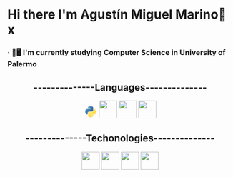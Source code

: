 # Hi there I'm Agustín Miguel Marino👋x
### · 🏢🖥️ I'm currently studying Computer Science in University of Palermo 

<h2 align="center">--------------Languages--------------</h2>
  <p align="center">
    <img src="https://raw.githubusercontent.com/devicons/devicon/master/icons/python/python-original.svg" width=30 height=30>
    <img src="" width=40 height=40>
    <img src="" width=40 height=40>
    <img src="" width=40 height=40>
  </p>
<h2 align="center">--------------Techonologies--------------</h2>
  <p align="center">
    <img src="" width=40 height=40>
    <img src="" width=40 height=40>
    <img src="" width=40 height=40>
    <img src="" width=40 height=40>
  </p>

<!--
**Amarin38/Amarin38** is a ✨ _special_ ✨ repository because its `README.md` (this file) appears on your GitHub profile.


- 🔭 I’m currently working on ...
- 🌱 I’m currently learning ...
- 👯 I’m looking to collaborate on ...
- 🤔 I’m looking for help with ...
- 📫 How to reach me: ...

-->
